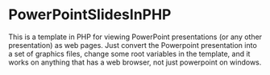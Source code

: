 # PowerPointSlidesInPHP
This is a template in PHP for viewing PowerPoint presentations (or any other presentation) as web pages. Just convert the Powerpoint presentation into a set of graphics files, change some root variables in the template, and it works on anything that has a web browser, not just powerpoint on windows.

